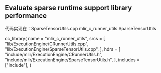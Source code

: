 ## Evaluate sparse runtime support library performance
代码实现在：SparseTensorUtils.cpp
mlir_c_runner_utils
    SparseTensorUtils

cc_library(
    name = "mlir_c_runner_utils",
    srcs = [
        "lib/ExecutionEngine/CRunnerUtils.cpp",
        "lib/ExecutionEngine/SparseTensorUtils.cpp",
    ],
    hdrs = [
        "include/mlir/ExecutionEngine/CRunnerUtils.h",
        "include/mlir/ExecutionEngine/SparseTensorUtils.h",
    ],
    includes = ["include"],
)